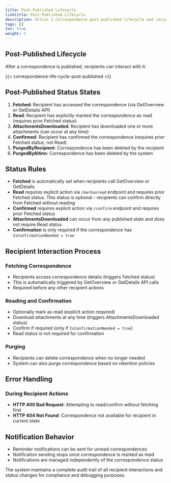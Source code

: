 ```yaml
---
title: Post-Published Lifecycle
linktitle: Post-Published Lifecycle
description: Altinn 3 Correspondence post-published lifecycle and recipient interactions.
tags: []
toc: true
weight: 2
---
```


## Post-Published Lifecycle

After a correspondence is published, recipients can interact with it:

{{< correspondence-life-cycle-post-published >}}

## Post-Published Status States

1. **Fetched**: Recipient has accessed the correspondence (via GetOverview or GetDetails API)
2. **Read**: Recipient has explicitly marked the correspondence as read (requires prior Fetched status)
3. **AttachmentsDownloaded**: Recipient has downloaded one or more attachments (can occur at any time)
4. **Confirmed**: Recipient has confirmed the correspondence (requires prior Fetched status, not Read)
5. **PurgedByRecipient**: Correspondence has been deleted by the recipient
6. **PurgedByAltinn**: Correspondence has been deleted by the system

## Status Rules

- **Fetched** is automatically set when recipients call GetOverview or GetDetails
- **Read** requires explicit action via `/markasread` endpoint and requires prior Fetched status. This status is optional - recipients can confirm directly from Fetched without reading
- **Confirmed** requires explicit action via `/confirm` endpoint and requires prior Fetched status
- **AttachmentsDownloaded** can occur from any published state and does not require Read status
- **Confirmation** is only required if the correspondence has `IsConfirmationNeeded = true`

## Recipient Interaction Process

### Fetching Correspondence
- Recipients access correspondence details (triggers Fetched status)
- This is automatically triggered by GetOverview or GetDetails API calls
- Required before any other recipient actions

### Reading and Confirmation
- Optionally mark as read (explicit action required)
- Download attachments at any time (triggers AttachmentsDownloaded status)
- Confirm if required (only if `IsConfirmationNeeded = true`)
- Read status is not required for confirmation

### Purging
- Recipients can delete correspondence when no longer needed
- System can also purge correspondence based on retention policies

## Error Handling

### During Recipient Actions
- **HTTP 400 Bad Request**: Attempting to read/confirm without fetching first
- **HTTP 404 Not Found**: Correspondence not available for recipient in current state

## Notification Behavior

- Reminder notifications can be sent for unread correspondences
- Notification sending stops once correspondence is marked as read
- Notifications are managed independently of the correspondence status

The system maintains a complete audit trail of all recipient interactions and status changes for compliance and debugging purposes. 